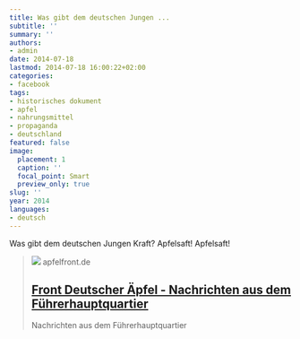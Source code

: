 ```yaml
---
title: Was gibt dem deutschen Jungen ...
subtitle: ''
summary: ''
authors:
- admin
date: 2014-07-18
lastmod: 2014-07-18 16:00:22+02:00
categories:
- facebook
tags:
- historisches dokument
- apfel
- nahrungsmittel
- propaganda
- deutschland
featured: false
image:
  placement: 1
  caption: ''
  focal_point: Smart
  preview_only: true
slug: ''
year: 2014
languages:
- deutsch
---
```


Was gibt dem deutschen Jungen Kraft? Apfelsaft! Apfelsaft!
> [![](http://apfelfront.de/wp-content/uploads/2014/11/frontbedarf_logo-672x372.png)](http://apfelfront.de/)
> apfelfront.de
> ## [Front Deutscher Äpfel - Nachrichten aus dem Führerhauptquartier](http://apfelfront.de/)
>
>Nachrichten aus dem Führerhauptquartier